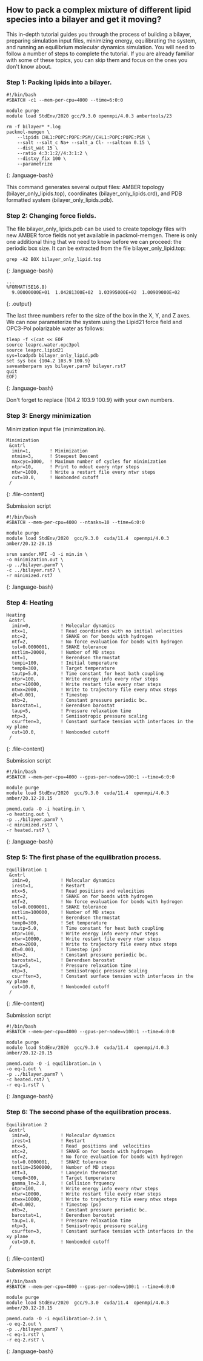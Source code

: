 ## How to pack a complex mixture of different lipid species into a bilayer and get it moving?

This in-depth tutorial guides you through the process of building a bilayer, preparing simulation input files, minimizing energy, equilibrating the system, and running an equilibrium molecular dynamics simulation. You will need to follow a number of steps to complete the tutorial. If you are already familiar with some of these topics, you can skip them and focus on the ones you don't know about.

### Step 1: Packing lipids into a bilayer.
~~~
#!/bin/bash
#SBATCH -c1 --mem-per-cpu=4000 --time=6:0:0

module purge
module load StdEnv/2020 gcc/9.3.0 openmpi/4.0.3 ambertools/23

rm -f bilayer* *.log
packmol-memgen \
    --lipids CHL1:POPC:POPE:PSM//CHL1:POPC:POPE:PSM \
    --salt --salt_c Na+ --salt_a Cl- --saltcon 0.15 \
    --dist_wat 15 \
    --ratio 4:3:1:2//4:3:1:2 \
    --distxy_fix 100 \
    --parametrize
~~~
{: .language-bash}


This command generates several output files: AMBER topology (bilayer_only_lipids.top), coordinates (bilayer_only_lipids.crd), and PDB formatted system (bilayer_only_lipids.pdb). 

### Step 2: Changing force fields.
The file bilayer_only_lipids.pdb can be used to create topology files with new AMBER force fields not yet available in packmol-memgen. There is only one additional thing that we need to know before we can proceed: the periodic box size. It can be extracted from the file bilayer_only_lipid.top:

~~~
grep -A2 BOX bilayer_only_lipid.top
~~~
{: .language-bash}

~~~
...
%FORMAT(5E16.8)                                                                 
  9.00000000E+01  1.04281300E+02  1.03995000E+02  1.00909000E+02
~~~
{: .output}

The last three numbers refer to the size of the box in the X, Y, and Z axes. We can now parameterize the system using the Lipid21 force field and OPC3-Pol polarizable water as follows:

~~~
tleap -f <(cat << EOF
source leaprc.water.opc3pol
source leaprc.lipid21 
sys=loadpdb bilayer_only_lipid.pdb
set sys box {104.2 103.9 100.9}
saveamberparm sys bilayer.parm7 bilayer.rst7
quit
EOF)
~~~
{: .language-bash}

Don't forget to replace {104.2 103.9 100.9} with your own numbers.

### Step 3: Energy minimization
Minimization input file (minimization.in).
~~~
Minimization
 &cntrl
  imin=1,       ! Minimization 
  ntmin=3,      ! Steepest Descent 
  maxcyc=1000,  ! Maximum number of cycles for minimization
  ntpr=10,      ! Print to mdout every ntpr steps        
  ntwr=1000,    ! Write a restart file every ntwr steps
  cut=10.0,     ! Nonbonded cutoff
 /
 ~~~
 {: .file-content}

 Submission script
 ~~~
 #!/bin/bash
#SBATCH --mem-per-cpu=4000 --ntasks=10 --time=6:0:0 

module purge
module load StdEnv/2020  gcc/9.3.0  cuda/11.4  openmpi/4.0.3 amber/20.12-20.15

srun sander.MPI -O -i min.in \
-o minimization.out \
-p ../bilayer.parm7 \
-c ../bilayer.rst7 \
-r minimized.rst7 
 ~~~
{: .language-bash}

### Step 4: Heating
~~~
Heating 
 &cntrl
  imin=0,         	! Molecular dynamics
  ntx=1,          	! Read coordinates with no initial velocities
  ntc=2,          	! SHAKE on for bonds with hydrogen
  ntf=2,         	! No force evaluation for bonds with hydrogen
  tol=0.0000001,  	! SHAKE tolerance
  nstlim=20000,   	! Number of MD steps
  ntt=1,          	! Berendsen thermostat
  tempi=100,       	! Initial temperature
  temp0=300,        ! Target temperature
  tautp=5.0,        ! Time constant for heat bath coupling
  ntpr=100,         ! Write energy info every ntwr steps 
  ntwr=10000,       ! Write restart file every ntwr steps
  ntwx=2000,      	! Write to trajectory file every ntwx steps
  dt=0.001,       	! Timestep 
  ntb=2,            ! Constant pressure periodic bc.
  barostat=1,       ! Berendsen barostat
  taup=5,           ! Pressure relaxation time
  ntp=3,            ! Semiisotropic pressure scaling
  csurften=3,       ! Constant surface tension with interfaces in the xy plane
  cut=10.0,         ! Nonbonded cutoff
 /
~~~
{: .file-content}

Submission script
~~~
#!/bin/bash
#SBATCH --mem-per-cpu=4000 --gpus-per-node=v100:1 --time=6:0:0 

module purge
module load StdEnv/2020  gcc/9.3.0  cuda/11.4  openmpi/4.0.3 amber/20.12-20.15

pmemd.cuda -O -i heating.in \
-o heating.out \
-p ../bilayer.parm7 \
-c minimized.rst7 \
-r heated.rst7 \
~~~
{: .language-bash}

### Step 5: The first phase of the equilibration process.
~~~
Equilibration 1 
 &cntrl
  imin=0,         	! Molecular dynamics
  irest=1,          ! Restart
  ntx=5,          	! Read positions and velocities
  ntc=2,          	! SHAKE on for bonds with hydrogen
  ntf=2,         	! No force evaluation for bonds with hydrogen
  tol=0.0000001,  	! SHAKE tolerance
  nstlim=100000,   	! Number of MD steps
  ntt=1,          	! Berendsen thermostat
  temp0=300,        ! Set temperature
  tautp=5.0,        ! Time constant for heat bath coupling
  ntpr=100,         ! Write energy info every ntwr steps 
  ntwr=10000,       ! Write restart file every ntwr steps
  ntwx=2000,      	! Write to trajectory file every ntwx steps
  dt=0.001,       	! Timestep (ps)
  ntb=2,            ! Constant pressure periodic bc.
  barostat=1,       ! Berendsen barostat
  taup=5,           ! Pressure relaxation time
  ntp=3,            ! Semiisotropic pressure scaling
  csurften=3,       ! Constant surface tension with interfaces in the xy plane
  cut=10.0,         ! Nonbonded cutoff 
 /
~~~
{: .file-content}

Submission script
~~~
#!/bin/bash
#SBATCH --mem-per-cpu=4000 --gpus-per-node=v100:1 --time=6:0:0 

module purge
module load StdEnv/2020  gcc/9.3.0  cuda/11.4  openmpi/4.0.3 amber/20.12-20.15

pmemd.cuda -O -i equilibration.in \
-o eq-1.out \
-p ../bilayer.parm7 \
-c heated.rst7 \
-r eq-1.rst7 \
~~~
{: .language-bash}

### Step 6: The second phase of the equilibration process.
~~~
Equilibration 2 
 &cntrl
  imin=0,         	! Molecular dynamics
  irest=1           ! Restart
  ntx=5,            ! Read  positions and  velocities
  ntc=2,          	! SHAKE on for bonds with hydrogen
  ntf=2,         	! No force evaluation for bonds with hydrogen
  tol=0.0000001,  	! SHAKE tolerance
  nstlim=2500000,   ! Number of MD steps
  ntt=3,            ! Langevin thermostat 
  temp0=300,        ! Target temperature
  gamma_ln=2.0,     ! Collision frquency 
  ntpr=100,         ! Write energy info every ntwr steps 
  ntwr=10000,       ! Write restart file every ntwr steps
  ntwx=10000,      	! Write to trajectory file every ntwx steps
  dt=0.002,       	! Timestep (ps)
  ntb=2,            ! Constant pressure periodic bc.
  barostat=1,       ! Berendsen barostat
  taup=1.0,         ! Pressure relaxation time
  ntp=3,            ! Semiisotropic pressure scaling
  csurften=3,       ! Constant surface tension with interfaces in the xy plane
  cut=10.0,         ! Nonbonded cutoff 
 /
~~~
{: .file-content}

Submission script
~~~
#!/bin/bash
#SBATCH --mem-per-cpu=4000 --gpus-per-node=v100:1 --time=6:0:0 

module purge
module load StdEnv/2020  gcc/9.3.0  cuda/11.4  openmpi/4.0.3 amber/20.12-20.15

pmemd.cuda -O -i equilibration-2.in \
-o eq-2.out \
-p ../bilayer.parm7 \
-c eq-1.rst7 \
-r eq-2.rst7 \
~~~
{: .language-bash}
